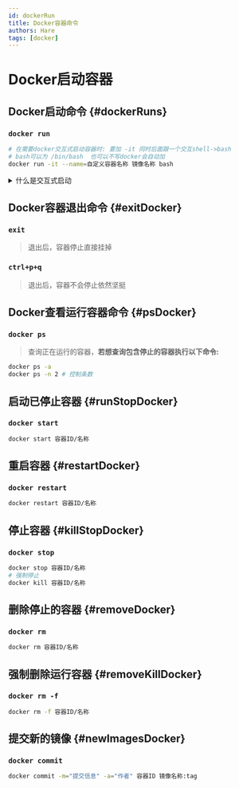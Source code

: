 ```yaml
---
id: dockerRun
title: Docker容器命令
authors: Hare
tags: [docker]
---
```


# Docker启动容器

## Docker启动命令 {#dockerRuns}

### `docker run` 

```bash title='交互式启动命令'
# 在需要docker交互式启动容器时: 要加 -it 同时后面跟一个交互shell->bash
# bash可以为 /bin/bash  也可以不写docker会自动加
docker run -it --name=自定义容器名称 镜像名称 bash
```
<details>
<summary>什么是交互式启动</summary>
> &nbsp;&nbsp;&nbsp;&nbsp;见名知义，我们需要与这个容器进行“互动”。比如说:我们在虚拟机装了Linux系统，那么我们得需要操作这个系统吧！
所以我们需要一个终端（shell终端）。在比如我们在windows中cmd终端进行命令交互。
也就是说当我们启动了一个centos容器，我们需要交互式启动因为要和这个centos容器进行终端交互。
</details>

## Docker容器退出命令 {#exitDocker}

### `exit` 
> 退出后，容器停止直接挂掉

### `ctrl+p+q` 
> 退出后，容器不会停止依然坚挺

## Docker查看运行容器命令 {#psDocker}

### `docker ps` 
> 查询正在运行的容器，**若想查询包含停止的容器执行以下命令:**

```bash
docker ps -a
docker ps -n 2 # 控制条数
```
## 启动已停止容器 {#runStopDocker}

### `docker start`

```bash
docker start 容器ID/名称
```
## 重启容器 {#restartDocker}

### `docker restart`

```bash
docker restart 容器ID/名称
```


## 停止容器 {#killStopDocker}

### `docker stop`

```bash
docker stop 容器ID/名称
# 强制停止
docker kill 容器ID/名称
```

## 删除停止的容器 {#removeDocker}

### `docker rm`

```bash
docker rm 容器ID/名称
```

## 强制删除运行容器 {#removeKillDocker}

### `docker rm -f` 

```bash
docker rm -f 容器ID/名称
```

## 提交新的镜像 {#newImagesDocker}

### `docker commit`
```bash
docker commit -m="提交信息" -a="作者" 容器ID 镜像名称:tag
```
